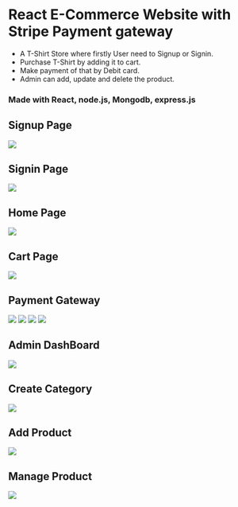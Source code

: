 # React E-Commerce Website with Stripe Payment gateway
* A T-Shirt Store where firstly User need to Signup or Signin.
* Purchase T-Shirt by adding it to cart.
* Make payment of that by Debit card.
* Admin can add, update and delete the product.
### Made with React, node.js, Mongodb, express.js
## Signup Page
![](https://github.com/harshkothari-hk/React-E-Commerce-Website-with-Payment-gateway/blob/master/Images/Screenshot%20(56).png)
## Signin Page
![](https://github.com/harshkothari-hk/React-E-Commerce-Website-with-Payment-gateway/blob/master/Images/Screenshot%20(57).png)
## Home Page
![](https://github.com/harshkothari-hk/React-E-Commerce-Website-with-Payment-gateway/blob/master/Images/Screenshot%20(58).png)
## Cart Page
![](https://github.com/harshkothari-hk/React-E-Commerce-Website-with-Payment-gateway/blob/master/Images/Screenshot%20(59).png)
## Payment Gateway
![](https://github.com/harshkothari-hk/React-E-Commerce-Website-with-Payment-gateway/blob/master/Images/Screenshot%20(60).png)
![](https://github.com/harshkothari-hk/React-E-Commerce-Website-with-Payment-gateway/blob/master/Images/Screenshot%20(61).png)
![](https://github.com/harshkothari-hk/React-E-Commerce-Website-with-Payment-gateway/blob/master/Images/Screenshot%20(62).png)
![](https://github.com/harshkothari-hk/React-E-Commerce-Website-with-Payment-gateway/blob/master/Images/Screenshot%20(63).png)
## Admin DashBoard
![](https://github.com/harshkothari-hk/React-E-Commerce-Website-with-Payment-gateway/blob/master/Images/Screenshot%20(64).png)
## Create Category
![](https://github.com/harshkothari-hk/React-E-Commerce-Website-with-Payment-gateway/blob/master/Images/Screenshot%20(65).png)
## Add Product
![](https://github.com/harshkothari-hk/React-E-Commerce-Website-with-Payment-gateway/blob/master/Images/Screenshot%20(67).png)
## Manage Product
![](https://github.com/harshkothari-hk/React-E-Commerce-Website-with-Payment-gateway/blob/master/Images/Screenshot%20(68).png)
